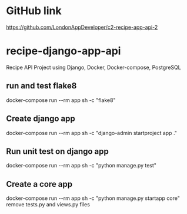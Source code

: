 # GitHub link
https://github.com/LondonAppDeveloper/c2-recipe-app-api-2

# recipe-django-app-api
Recipe API Project using Django, Docker, Docker-compose, PostgreSQL

## run and test flake8
docker-compose run --rm app sh -c "flake8"

## Create django app
docker-compose run --rm app sh -c "django-admin startproject app ."

## Run unit test on django app
docker-compose run --rm app sh -c "python manage.py test"

## Create a core app
docker-compose run --rm app sh -c "python manage.py startapp core"
remove tests.py and views.py files